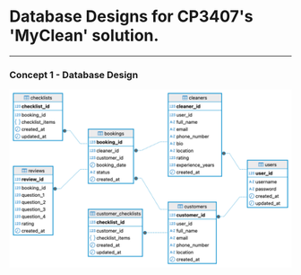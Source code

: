 # Database Designs for CP3407's 'MyClean' solution.

---
### Concept 1 - Database Design
![database diagram](/database_files/myclean_database_diagram.png)
